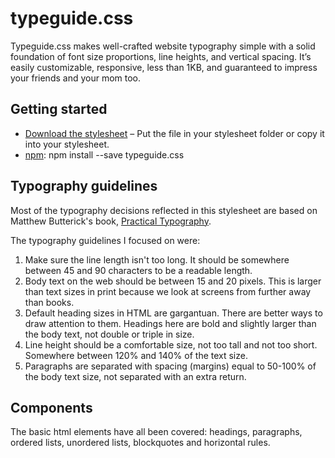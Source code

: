 # typeguide.css

Typeguide.css makes well-crafted website typography simple with a solid foundation of font size proportions, line heights, and vertical spacing. It’s easily customizable, responsive, less than 1KB, and guaranteed to impress your friends and your mom too.

## Getting started

* [Download the stylesheet](https://raw.githubusercontent.com/kmcgillivray/typography.css/master/typography.css) – Put the file in your stylesheet folder or copy it into your stylesheet.
* [npm](https://www.npmjs.com): npm install --save typeguide.css

## Typography guidelines

Most of the typography decisions reflected in this stylesheet are based on Matthew Butterick's book, [Practical Typography](http://practicaltypography.com).

The typography guidelines I focused on were:

1. Make sure the line length isn't too long. It should be somewhere between 45 and 90 characters to be a readable length.
2. Body text on the web should be between 15 and 20 pixels. This is larger than text sizes in print because we look at screens from further away than books.
3. Default heading sizes in HTML are gargantuan. There are better ways to draw attention to them. Headings here are bold and slightly larger than the body text, not double or triple in size.
4. Line height should be a comfortable size, not too tall and not too short. Somewhere between 120% and 140% of the text size.
5. Paragraphs are separated with spacing (margins) equal to 50-100% of the body text size, not separated with an extra return.

## Components

The basic html elements have all been covered: headings, paragraphs, ordered lists, unordered lists, blockquotes and horizontal rules.

